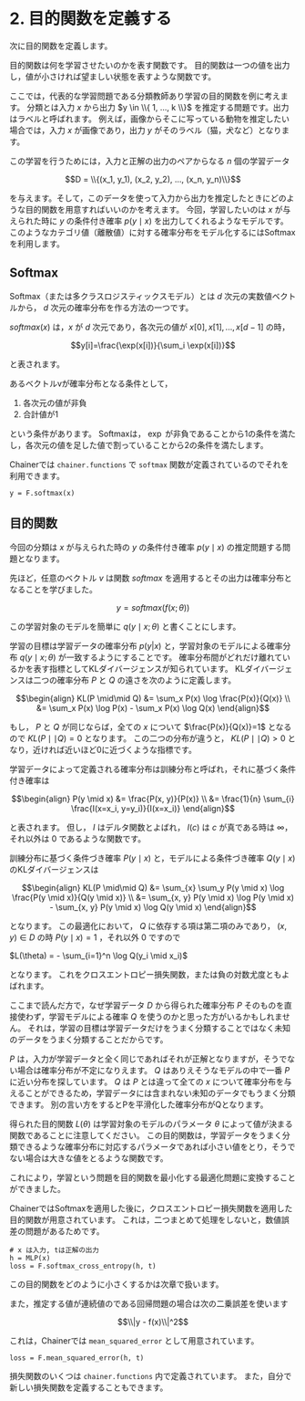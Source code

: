 # 2. 目的関数を定義する

次に目的関数を定義します。

目的関数は何を学習させたいのかを表す関数です。
目的関数は一つの値を出力し，値が小さければ望ましい状態を表すような関数です。

ここでは，代表的な学習問題である分類教師あり学習の目的関数を例に考えます。
分類とは入力 $x$ から出力 $y \in \\{ 1, ..., k \\}$ を推定する問題です。出力はラベルと呼ばれます。
例えば，画像からそこに写っている動物を推定したい場合では，入力 $x$ が画像であり，出力 $y$ がそのラベル（猫，犬など）となります。

この学習を行うためには，入力と正解の出力のペアからなる $n$ 個の学習データ

$$D = \\{(x_1, y_1), (x_2, y_2), ..., (x_n, y_n)\\}$$

を与えます。そして，このデータを使って入力から出力を推定したときにどのような目的関数を用意すればいいのかを考えます。
今回，学習したいのは $x$ が与えられた時に $y$ の条件付き確率 $p(y \mid x)$ を出力してくれるようなモデルです。
このようなカテゴリ値（離散値）に対する確率分布をモデル化するにはSoftmaxを利用します。

## Softmax

Softmax（または多クラスロジスティックスモデル）とは $d$ 次元の実数値ベクトルから，
$d$ 次元の確率分布を作る方法の一つです。

$softmax(x)$ は，$x$ が $d$ 次元であり，各次元の値が $x[0], x[1], ..., x[d-1]$ の時，

$$y[i]=\frac{\exp(x[i])}{\sum_i \exp(x[i])}$$

と表されます。

あるベクトルvが確率分布となる条件として，

1. 各次元の値が非負
2. 合計値が1

という条件があります。
Softmaxは， $\exp$ が非負であることから1の条件を満たし，各次元の値を足した値で割っていることから2の条件を満たします。

Chainerでは `chainer.functions` で `softmax` 関数が定義されているのでそれを利用できます。

```
y = F.softmax(x)
```

## 目的関数

今回の分類は $x$ が与えられた時の $y$ の条件付き確率 $p(y \mid x)$ の推定問題する問題となります。

先ほど，任意のベクトル $v$ は関数 $softmax$ を適用するとその出力は確率分布となることを学びました。

$$y = softmax(f(x; \theta))$$

この学習対象のモデルを簡単に $q(y \mid x; \theta)$ と書くことにします。

学習の目標は学習データの確率分布 $p(y|x)$ と，学習対象のモデルによる確率分布 $q(y \mid x; \theta)$ が一致するようにすることです。
確率分布間がどれだけ離れているかを表す指標としてKLダイバージェンスが知られています。
KLダイバージェンスは二つの確率分布 $P$ と $Q$ の遠さを次のように定義します。

```math
\begin{align}
KL(P \mid\mid Q) &= \sum_x P(x) \log \frac{P(x)}{Q(x)} \\
                 &= \sum_x P(x) \log P(x) - \sum_x P(x) \log Q(x)
\end{align}
```

もし， $P$ と $Q$ が同じならば，全ての $x$ について $\frac{P(x)}{Q(x)}=1$ となるので $KL(P \mid\mid Q)=0$ となります。
この二つの分布が違うと， $KL(P \mid\mid Q)>0$ となり，近ければ近いほど0に近づくような指標です。

学習データによって定義される確率分布は訓練分布と呼ばれ，それに基づく条件付き確率は

```math
\begin{align}
P(y \mid x) &= \frac{P(x, y)}{P(x)} \\
            &= \frac{1}{n} \sum_{i} \frac{I(x=x_i, y=y_i)}{I(x=x_i)}
\end{align}
```

と表されます。
但し， $I$ はデルタ関数とよばれ， $I(c)$ は $c$ が真である時は $\infty$，それ以外は $0$ であるような関数です。


訓練分布に基づく条件づき確率 $P(y \mid x)$ と，モデルによる条件づき確率 $Q(y \mid x)$ のKLダイバージェンスは

```math
\begin{align}
KL(P \mid\mid Q) &= \sum_{x} \sum_y P(y \mid x) \log \frac{P(y \mid x)}{Q(y \mid x)} \\
                 &= \sum_{x, y} P(y \mid x) \log P(y \mid x) - \sum_{x, y} P(y \mid x) \log Q(y \mid x)
\end{align}
```

となります。
この最適化において， $Q$ に依存する項は第二項のみであり， $(x, y) \in D$ の時 $P(y \mid x)=1$ ，それ以外 $0$ ですので

$L(\theta) = - \sum_{i=1}^n \log Q(y_i \mid x_i)$

となります。
これをクロスエントロピー損失関数，または負の対数尤度ともよばれます。

ここまで読んだ方で，なぜ学習データ $D$ から得られた確率分布 $P$ そのものを直接使わず，学習モデルによる確率 $Q$ を使うのかと思った方がいるかもしれません。
それは，学習の目標は学習データだけをうまく分類することではなく未知のデータをうまく分類することだからです。

$P$ は，入力が学習データと全く同じであればそれが正解となりますが，そうでない場合は確率分布が不定になりえます。
$Q$ はありえそうなモデルの中で一番 $P$ に近い分布を探しています。
$Q$ は $P$ とは違って全ての $x$ について確率分布を与えることができるため，学習データには含まれない未知のデータでもうまく分類できます。
別の言い方をするとPを平滑化した確率分布がQとなります。

得られた目的関数 $L(\theta)$ は学習対象のモデルのパラメータ $\theta$
によって値が決まる関数であることに注意してください。
この目的関数は，学習データをうまく分類できるような確率分布に対応するパラメータであれば小さい値をとり，そうでない場合は大きな値をとるような関数です。

これにより，学習という問題を目的関数を最小化する最適化問題に変換することができました。

ChainerではSoftmaxを適用した後に，クロスエントロピー損失関数を適用した目的関数が用意されています。
これは，二つまとめて処理をしないと，数値誤差の問題があるためです。

```
# x は入力, tは正解の出力
h = MLP(x)
loss = F.softmax_cross_entropy(h, t)
```

この目的関数をどのように小さくするかは次章で扱います。

また，推定する値が連続値のである回帰問題の場合は次の二乗誤差を使います

$$\\|y - f(x)\\|^2$$

これは，Chainerでは `mean_squared_error` として用意されています。

```
loss = F.mean_squared_error(h, t)
```

損失関数のいくつは `chainer.functions` 内で定義されています。
また，自分で新しい損失関数を定義することもできます。
